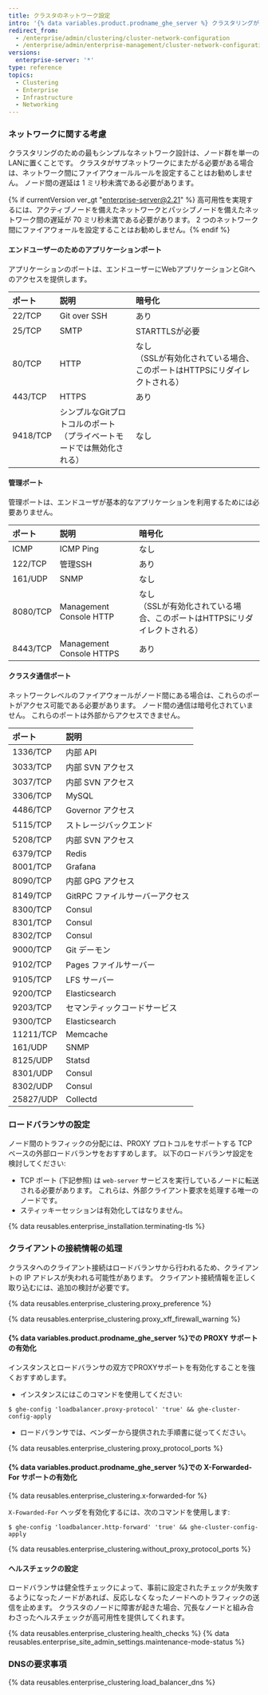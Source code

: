 ```yaml
---
title: クラスタのネットワーク設定
intro: '{% data variables.product.prodname_ghe_server %} クラスタリングが適切に動作するためには、DNS の名前解決、ロードバランシング、ノード間の通信が適切に行われなければなりません。'
redirect_from:
  - /enterprise/admin/clustering/cluster-network-configuration
  - /enterprise/admin/enterprise-management/cluster-network-configuration
versions:
  enterprise-server: '*'
type: reference
topics:
  - Clustering
  - Enterprise
  - Infrastructure
  - Networking
---
```


### ネットワークに関する考慮

クラスタリングのための最もシンプルなネットワーク設計は、ノード群を単一のLANに置くことです。 クラスタがサブネットワークにまたがる必要がある場合は、ネットワーク間にファイアウォールルールを設定することはお勧めしません。 ノード間の遅延は 1 ミリ秒未満である必要があります。

{% if currentVersion ver_gt "enterprise-server@2.21" %} 高可用性を実現するには、アクティブノードを備えたネットワークとパッシブノードを備えたネットワーク間の遅延が 70 ミリ秒未満である必要があります。 2 つのネットワーク間にファイアウォールを設定することはお勧めしません。{% endif %}

#### エンドユーザーのためのアプリケーションポート

アプリケーションのポートは、エンドユーザーにWebアプリケーションとGitへのアクセスを提供します。

| ポート      | 説明                                             | 暗号化                                                |
|:-------- |:---------------------------------------------- |:-------------------------------------------------- |
| 22/TCP   | Git over SSH                                   | あり                                                 |
| 25/TCP   | SMTP                                           | STARTTLSが必要                                        |
| 80/TCP   | HTTP                                           | なし<br>（SSLが有効化されている場合、このポートはHTTPSにリダイレクトされる） |
| 443/TCP  | HTTPS                                          | あり                                                 |
| 9418/TCP | シンプルなGitプロトコルのポート<br>（プライベートモードでは無効化される） | なし                                                 |

#### 管理ポート

管理ポートは、エンドユーザが基本的なアプリケーションを利用するためには必要ありません。

| ポート      | 説明                       | 暗号化                                                |
|:-------- |:------------------------ |:-------------------------------------------------- |
| ICMP     | ICMP Ping                | なし                                                 |
| 122/TCP  | 管理SSH                    | あり                                                 |
| 161/UDP  | SNMP                     | なし                                                 |
| 8080/TCP | Management Console HTTP  | なし<br>（SSLが有効化されている場合、このポートはHTTPSにリダイレクトされる） |
| 8443/TCP | Management Console HTTPS | あり                                                 |

#### クラスタ通信ポート

ネットワークレベルのファイアウォールがノード間にある場合は、これらのポートがアクセス可能である必要があります。 ノード間の通信は暗号化されていません。 これらのポートは外部からアクセスできません。

| ポート       | 説明                  |
|:--------- |:------------------- |
| 1336/TCP  | 内部 API              |
| 3033/TCP  | 内部 SVN アクセス         |
| 3037/TCP  | 内部 SVN アクセス         |
| 3306/TCP  | MySQL               |
| 4486/TCP  | Governor アクセス       |
| 5115/TCP  | ストレージバックエンド         |
| 5208/TCP  | 内部 SVN アクセス         |
| 6379/TCP  | Redis               |
| 8001/TCP  | Grafana             |
| 8090/TCP  | 内部 GPG アクセス         |
| 8149/TCP  | GitRPC ファイルサーバーアクセス |
| 8300/TCP  | Consul              |
| 8301/TCP  | Consul              |
| 8302/TCP  | Consul              |
| 9000/TCP  | Git デーモン            |
| 9102/TCP  | Pages ファイルサーバー      |
| 9105/TCP  | LFS サーバー            |
| 9200/TCP  | Elasticsearch       |
| 9203/TCP  | セマンティックコードサービス      |
| 9300/TCP  | Elasticsearch       |
| 11211/TCP | Memcache            |
| 161/UDP   | SNMP                |
| 8125/UDP  | Statsd              |
| 8301/UDP  | Consul              |
| 8302/UDP  | Consul              |
| 25827/UDP | Collectd            |

### ロードバランサの設定

 ノード間のトラフィックの分配には、PROXY プロトコルをサポートする TCP ベースの外部ロードバランサをおすすめします。 以下のロードバランサ設定を検討してください:

 - TCP ポート (下記参照) は `web-server` サービスを実行しているノードに転送される必要があります。 これらは、外部クライアント要求を処理する唯一のノードです。
 - スティッキーセッションは有効化してはなりません。

{% data reusables.enterprise_installation.terminating-tls %}

### クライアントの接続情報の処理

クラスタへのクライアント接続はロードバランサから行われるため、クライアントの IP アドレスが失われる可能性があります。 クライアント接続情報を正しく取り込むには、追加の検討が必要です。

{% data reusables.enterprise_clustering.proxy_preference %}

{% data reusables.enterprise_clustering.proxy_xff_firewall_warning %}

#### {% data variables.product.prodname_ghe_server %}での PROXY サポートの有効化

インスタンスとロードバランサの双方でPROXYサポートを有効化することを強くおすすめします。

 - インスタンスにはこのコマンドを使用してください:
  ```shell
  $ ghe-config 'loadbalancer.proxy-protocol' 'true' && ghe-cluster-config-apply
  ```
  - ロードバランサでは、ベンダーから提供された手順書に従ってください。

  {% data reusables.enterprise_clustering.proxy_protocol_ports %}

#### {% data variables.product.prodname_ghe_server %}での X-Forwarded-For サポートの有効化

{% data reusables.enterprise_clustering.x-forwarded-for %}

`X-Fowarded-For` ヘッダを有効化するには、次のコマンドを使用します:

```shell
$ ghe-config 'loadbalancer.http-forward' 'true' && ghe-cluster-config-apply
```

{% data reusables.enterprise_clustering.without_proxy_protocol_ports %}

#### ヘルスチェックの設定
ロードバランサは健全性チェックによって、事前に設定されたチェックが失敗するようになったノードがあれば、反応しなくなったノードへのトラフィックの送信を止めます。 クラスタのノードに障害が起きた場合、冗長なノードと組み合わさったヘルスチェックが高可用性を提供してくれます。

{% data reusables.enterprise_clustering.health_checks %}
{% data reusables.enterprise_site_admin_settings.maintenance-mode-status %}

### DNSの要求事項

{% data reusables.enterprise_clustering.load_balancer_dns %}
